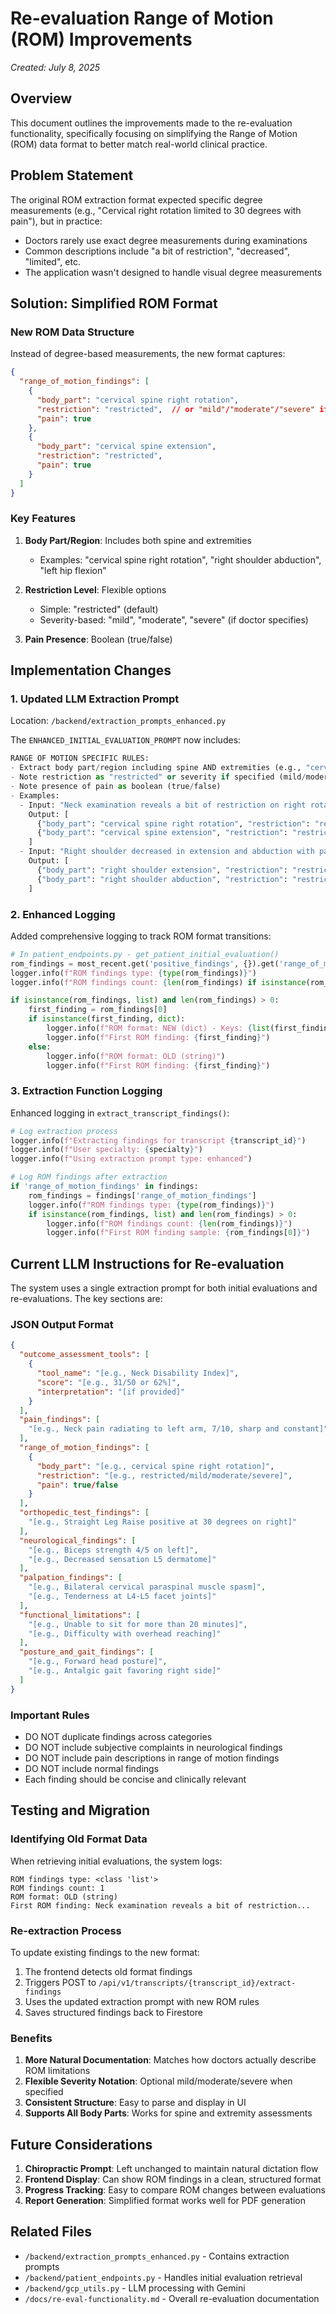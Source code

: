 # Re-evaluation Range of Motion (ROM) Improvements

*Created: July 8, 2025*

## Overview

This document outlines the improvements made to the re-evaluation functionality, specifically focusing on simplifying the Range of Motion (ROM) data format to better match real-world clinical practice.

## Problem Statement

The original ROM extraction format expected specific degree measurements (e.g., "Cervical right rotation limited to 30 degrees with pain"), but in practice:
- Doctors rarely use exact degree measurements during examinations
- Common descriptions include "a bit of restriction", "decreased", "limited", etc.
- The application wasn't designed to handle visual degree measurements

## Solution: Simplified ROM Format

### New ROM Data Structure

Instead of degree-based measurements, the new format captures:

```json
{
  "range_of_motion_findings": [
    {
      "body_part": "cervical spine right rotation",
      "restriction": "restricted",  // or "mild"/"moderate"/"severe" if specified
      "pain": true
    },
    {
      "body_part": "cervical spine extension",
      "restriction": "restricted",
      "pain": true
    }
  ]
}
```

### Key Features

1. **Body Part/Region**: Includes both spine and extremities
   - Examples: "cervical spine right rotation", "right shoulder abduction", "left hip flexion"

2. **Restriction Level**: Flexible options
   - Simple: "restricted" (default)
   - Severity-based: "mild", "moderate", "severe" (if doctor specifies)

3. **Pain Presence**: Boolean (true/false)

## Implementation Changes

### 1. Updated LLM Extraction Prompt

Location: `/backend/extraction_prompts_enhanced.py`

The `ENHANCED_INITIAL_EVALUATION_PROMPT` now includes:

```python
RANGE OF MOTION SPECIFIC RULES:
- Extract body part/region including spine AND extremities (e.g., "cervical spine right rotation", "right shoulder extension", "left hip flexion")
- Note restriction as "restricted" or severity if specified (mild/moderate/severe)
- Note presence of pain as boolean (true/false)
- Examples:
  - Input: "Neck examination reveals a bit of restriction on right rotation and a little restriction towards extension, both with pain"
    Output: [
      {"body_part": "cervical spine right rotation", "restriction": "restricted", "pain": true},
      {"body_part": "cervical spine extension", "restriction": "restricted", "pain": true}
    ]
  - Input: "Right shoulder decreased in extension and abduction with pain"
    Output: [
      {"body_part": "right shoulder extension", "restriction": "restricted", "pain": true},
      {"body_part": "right shoulder abduction", "restriction": "restricted", "pain": true}
    ]
```

### 2. Enhanced Logging

Added comprehensive logging to track ROM format transitions:

```python
# In patient_endpoints.py - get_patient_initial_evaluation()
rom_findings = most_recent.get('positive_findings', {}).get('range_of_motion_findings', [])
logger.info(f"ROM findings type: {type(rom_findings)}")
logger.info(f"ROM findings count: {len(rom_findings) if isinstance(rom_findings, list) else 'N/A'}")

if isinstance(rom_findings, list) and len(rom_findings) > 0:
    first_finding = rom_findings[0]
    if isinstance(first_finding, dict):
        logger.info(f"ROM format: NEW (dict) - Keys: {list(first_finding.keys())}")
        logger.info(f"First ROM finding: {first_finding}")
    else:
        logger.info(f"ROM format: OLD (string)")
        logger.info(f"First ROM finding: {first_finding}")
```

### 3. Extraction Function Logging

Enhanced logging in `extract_transcript_findings()`:

```python
# Log extraction process
logger.info(f"Extracting findings for transcript {transcript_id}")
logger.info(f"User specialty: {specialty}")
logger.info(f"Using extraction prompt type: enhanced")

# Log ROM findings after extraction
if 'range_of_motion_findings' in findings:
    rom_findings = findings['range_of_motion_findings']
    logger.info(f"ROM findings type: {type(rom_findings)}")
    if isinstance(rom_findings, list) and len(rom_findings) > 0:
        logger.info(f"ROM findings count: {len(rom_findings)}")
        logger.info(f"First ROM finding sample: {rom_findings[0]}")
```

## Current LLM Instructions for Re-evaluation

The system uses a single extraction prompt for both initial evaluations and re-evaluations. The key sections are:

### JSON Output Format
```json
{
  "outcome_assessment_tools": [
    {
      "tool_name": "[e.g., Neck Disability Index]",
      "score": "[e.g., 31/50 or 62%]",
      "interpretation": "[if provided]"
    }
  ],
  "pain_findings": [
    "[e.g., Neck pain radiating to left arm, 7/10, sharp and constant]"
  ],
  "range_of_motion_findings": [
    {
      "body_part": "[e.g., cervical spine right rotation]",
      "restriction": "[e.g., restricted/mild/moderate/severe]",
      "pain": true/false
    }
  ],
  "orthopedic_test_findings": [
    "[e.g., Straight Leg Raise positive at 30 degrees on right]"
  ],
  "neurological_findings": [
    "[e.g., Biceps strength 4/5 on left]",
    "[e.g., Decreased sensation L5 dermatome]"
  ],
  "palpation_findings": [
    "[e.g., Bilateral cervical paraspinal muscle spasm]",
    "[e.g., Tenderness at L4-L5 facet joints]"
  ],
  "functional_limitations": [
    "[e.g., Unable to sit for more than 20 minutes]",
    "[e.g., Difficulty with overhead reaching]"
  ],
  "posture_and_gait_findings": [
    "[e.g., Forward head posture]",
    "[e.g., Antalgic gait favoring right side]"
  ]
}
```

### Important Rules
- DO NOT duplicate findings across categories
- DO NOT include subjective complaints in neurological findings
- DO NOT include pain descriptions in range of motion findings
- DO NOT include normal findings
- Each finding should be concise and clinically relevant

## Testing and Migration

### Identifying Old Format Data

When retrieving initial evaluations, the system logs:
```
ROM findings type: <class 'list'>
ROM findings count: 1
ROM format: OLD (string)
First ROM finding: Neck examination reveals a bit of restriction...
```

### Re-extraction Process

To update existing findings to the new format:
1. The frontend detects old format findings
2. Triggers POST to `/api/v1/transcripts/{transcript_id}/extract-findings`
3. Uses the updated extraction prompt with new ROM rules
4. Saves structured findings back to Firestore

### Benefits

1. **More Natural Documentation**: Matches how doctors actually describe ROM limitations
2. **Flexible Severity Notation**: Optional mild/moderate/severe when specified
3. **Consistent Structure**: Easy to parse and display in UI
4. **Supports All Body Parts**: Works for spine and extremity assessments

## Future Considerations

1. **Chiropractic Prompt**: Left unchanged to maintain natural dictation flow
2. **Frontend Display**: Can show ROM findings in a clean, structured format
3. **Progress Tracking**: Easy to compare ROM changes between evaluations
4. **Report Generation**: Simplified format works well for PDF generation

## Related Files

- `/backend/extraction_prompts_enhanced.py` - Contains extraction prompts
- `/backend/patient_endpoints.py` - Handles initial evaluation retrieval
- `/backend/gcp_utils.py` - LLM processing with Gemini
- `/docs/re-eval-functionality.md` - Overall re-evaluation documentation